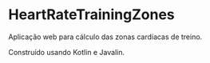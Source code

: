 # HeartRateTrainingZones

Aplicação web para cálculo das zonas cardíacas de treino.

Construído usando Kotlin e Javalin.
